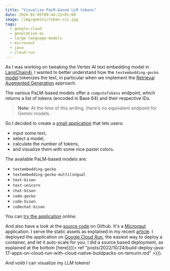 ```yaml
---
title: "Visualize PaLM-based LLM tokens"
date: 2024-02-05T09:44:22+01:00
image: /img/gemini/token-viz.jpg
tags:
  - google-cloud
  - generative-ai
  - large-language-models
  - micronaut
  - java
  - cloud-run
---
```


As I was working on tweaking the Vertex AI text embedding model in [LangChain4j](https://github.com/langchain4j),
I wanted to better understand how the `textembedding-gecko`
[model](https://cloud.google.com/vertex-ai/docs/generative-ai/model-reference/text-embeddings)
tokenizes the text, in particular when we implement the
[Retrieval Augmented Generation](https://arxiv.org/abs/2005.11401) approach.

The various PaLM-based models offer a `computeTokens` endpoint, which returns a list of tokens (encoded in Base 64)
and their respective IDs.

> **Note:** At the time of this writing, there's no equivalent endpoint for Gemini models.

So I decided to create a [small application](https://tokens-lpj6s2duga-ew.a.run.app/) that lets users:

- input some text,
- select a model,
- calculate the number of tokens,
- and visualize them with some nice pastel colors.

The available PaLM-based models are:

- `textembedding-gecko`
- `textembedding-gecko-multilingual`
- `text-bison`
- `text-unicorn`
- `chat-bison`
- `code-gecko`
- `code-bison`
- `codechat-bison`

You can [try the application](https://tokens-lpj6s2duga-ew.a.run.app/) online.

And also have a look at the [source code](https://github.com/glaforge/llm-text-tokenization) on Github.
It's a [Micronaut](https://micronaut.io/) application.
I serve the static assets as explained in my recent
[article](https://glaforge.dev/posts/2024/01/21/serving-static-assets-with-micronaut/).
I deployed the application on [Google Cloud Run](https://cloud.run/),
the easiest way to deploy a container, and let it auto-scale for you.
I did a source based deployment, as explained at the bottom
[here]({{< ref "posts/2022/10/24/build-deploy-java-17-apps-on-cloud-run-with-cloud-native-buildpacks-on-temurin.md" >}}).

And _voilà_ I can visualize my LLM tokens!
